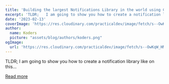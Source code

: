 ```yaml
---
title: 'Building the largest Notifications Library in the world using ChatGPT, React, and NodeJS 🤯'
excerpt: 'TLDR;   I am going to show you how to create a notification library like on this...'
date: '2023-02-13'
coverImage: 'https://res.cloudinary.com/practicaldev/image/fetch/s--OwKqW_HM--/c_imagga_scale,f_auto,fl_progressive,h_420,q_auto,w_1000/https://dev-to-uploads.s3.amazonaws.com/uploads/articles/z0vetattbmp4m47525st.jpg'
author:
  name: Koders
  picture: "assets/blog/authors/koders.png"
ogImage:
  url: 'https://res.cloudinary.com/practicaldev/image/fetch/s--OwKqW_HM--/c_imagga_scale,f_auto,fl_progressive,h_420,q_auto,w_1000/https://dev-to-uploads.s3.amazonaws.com/uploads/articles/z0vetattbmp4m47525st.jpg'
---
```


TLDR;   I am going to show you how to create a notification library like on this...

[Read more](https://dev.to/novu/building-the-largest-notifications-library-in-the-world-using-chatgpt-react-and-nodejs-2of7)

